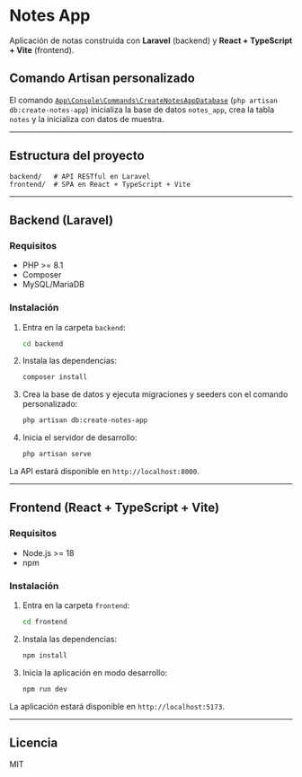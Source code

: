 
# Notes App

Aplicación de notas construida con **Laravel** (backend) y **React + TypeScript + Vite** (frontend).

## Comando Artisan personalizado

El comando [`App\Console\Commands\CreateNotesAppDatabase`](backend/app/Console/Commands/CreateNotesAppDatabase.php) (`php artisan db:create-notes-app`) inicializa la base de datos `notes_app`, crea la tabla `notes` y la inicializa con datos de muestra.

---


## Estructura del proyecto

```
backend/   # API RESTful en Laravel
frontend/  # SPA en React + TypeScript + Vite
```

---

## Backend (Laravel)

### Requisitos

- PHP >= 8.1
- Composer
- MySQL/MariaDB

### Instalación

1. Entra en la carpeta `backend`:

   ```sh
   cd backend
   ```

2. Instala las dependencias:

   ```sh
   composer install
   ```

3. Crea la base de datos y ejecuta migraciones y seeders con el comando personalizado:

   ```sh
   php artisan db:create-notes-app
   ```

4. Inicia el servidor de desarrollo:

   ```sh
   php artisan serve
   ```

La API estará disponible en `http://localhost:8000`.

---

## Frontend (React + TypeScript + Vite)

### Requisitos

- Node.js >= 18
- npm

### Instalación

1. Entra en la carpeta `frontend`:

   ```sh
   cd frontend
   ```

2. Instala las dependencias:

   ```sh
   npm install
   ```

3. Inicia la aplicación en modo desarrollo:

   ```sh
   npm run dev
   ```

La aplicación estará disponible en `http://localhost:5173`.

---

## Licencia

MIT